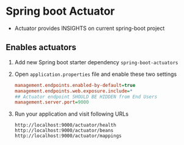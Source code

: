 # Spring boot Actuator

- Actuator provides INSIGHTS on current spring-boot project

## Enables actuators

1.  Add new Spring boot starter dependency `spring-boot-actuators`
2.  Open `application.properties` file and enable these two settings

    ```ini
    management.endpoints.enabled-by-default=true
    management.endpoints.web.exposure.include=*
    ## Actuator endpoint SHOULD BE HIDDEN from End Users
    management.server.port=9000
    ```

3.  Run your application and visit following URLs

    ```
    http://localhost:9000/actuator/health
    http://localhost:9000/actuator/beans
    http://localhost:9000/actuator/mappings

    ```